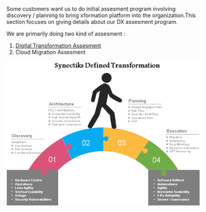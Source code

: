 Some customers want us to do initial assesment program involving discovery / planning  to bring xformation platform into the organization.This section focuses on giving details about our DX assesment program.

We are primarily doing two kind of assesment :

1. [Digital Transformation Assesment ](/assesment/digital-transformation-assesment.md "An Assesment to DX transformation")
2. Cloud Migration Assesment 



![](/assets/transformation.png)

